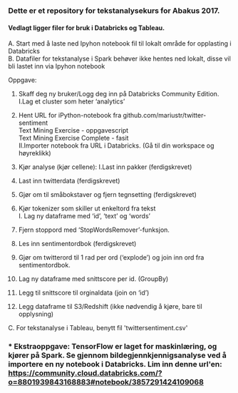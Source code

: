 ### Dette er et repository for tekstanalysekurs for Abakus 2017.  

#### Vedlagt ligger filer for bruk i Databricks og Tableau.

A. Start med å laste ned Ipyhon notebook fil til lokalt område for opplasting i Databricks   
B. Datafiler for tekstanalyse i Spark behøver ikke hentes ned lokalt, disse vil bli lastet inn via Ipyhon notebook  

Oppgave: 

1. Skaff deg ny bruker/Logg deg inn på Databricks Community Edition. 
  I.Lag et cluster som heter ‘analytics’
  
2. Hent URL for iPython-notebook fra github.com/mariustr/twitter-sentiment  
Text Mining Exercise - oppgavescript  
Text Mining Exercise Complete - fasit    
II.Importer notebook fra URL i Databricks. (Gå til din workspace og høyreklikk)

3. Kjør analyse (kjør cellene):
  I.Last inn pakker (ferdigskrevet)

2. Last inn twitterdata (ferdigskrevet)

3. Gjør om til småbokstaver og fjern tegnsetting (ferdigskrevet)

4. Kjør tokenizer som skiller ut enkeltord fra tekst  
I. Lag ny dataframe med ‘id’, ‘text’ og ‘words’

5. Fjern stoppord med ‘StopWordsRemover’-funksjon.

6. Les inn sentimentordbok (ferdigskrevet)

7. Gjør om twitterord til 1 rad per ord (‘explode’) og join inn ord fra sentimentordbok.

8. Lag ny dataframe med snittscore per id. (GroupBy)

9. Legg til snittscore til orginaldata (join on ‘id’)

10. Legg dataframe til S3/Redshift (ikke nødvendig å kjøre, bare til opplysning)

C. For tekstanalyse i Tableau, benytt fil 'twittersentiment.csv'  

### * Ekstraoppgave: TensorFlow er laget for maskinlæring, og kjører på Spark. Se gjennom bildegjennkjennigsanalyse ved å importere en ny notebook i Databricks. Lim inn denne url'en: https://community.cloud.databricks.com/?o=8801939843168883#notebook/3857291424109068

